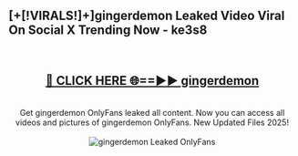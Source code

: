 <h2>[+[!VIRALS!]+]gingerdemon Leaked Video Viral On Social X Trending Now - ke3s8</h2>
<br>
<div align="center">
<h2><a href="https://libra.edu.pl?gingerdemon" rel="nofollow">🔴 CLICK HERE 🌐==►► gingerdemon</a></h2>
<br>
Get gingerdemon OnlyFans leaked all content. Now you can access all videos and pictures of gingerdemon OnlyFans. New Updated Files 2025!
<br>
<br>
<a href="https://libra.edu.pl?gingerdemon" rel="nofollow" data-target="animated-image.originalLink"><img src="https://i.ibb.co.com/WyWwxjT/player-gif2.gif" alt="gingerdemon Leaked OnlyFans" style="max-width: 100%; display: inline-block;" data-target="animated-image.originalImage"></a>
</div>
<br>